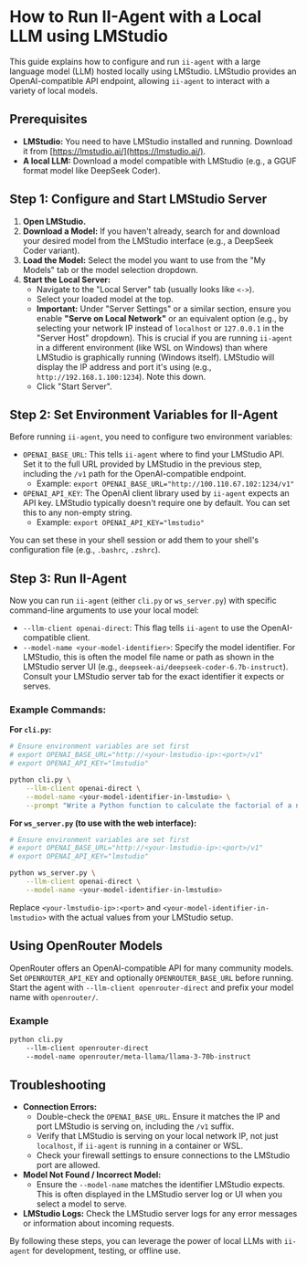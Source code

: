 # How to Run II-Agent with a Local LLM using LMStudio

This guide explains how to configure and run `ii-agent` with a large language model (LLM) hosted locally using LMStudio. LMStudio provides an OpenAI-compatible API endpoint, allowing `ii-agent` to interact with a variety of local models.

## Prerequisites

*   **LMStudio:** You need to have LMStudio installed and running. Download it from [https://lmstudio.ai/](https://lmstudio.ai/).
*   **A local LLM:** Download a model compatible with LMStudio (e.g., a GGUF format model like DeepSeek Coder).

## Step 1: Configure and Start LMStudio Server

1.  **Open LMStudio.**
2.  **Download a Model:** If you haven't already, search for and download your desired model from the LMStudio interface (e.g., a DeepSeek Coder variant).
3.  **Load the Model:** Select the model you want to use from the "My Models" tab or the model selection dropdown.
4.  **Start the Local Server:**
    *   Navigate to the "Local Server" tab (usually looks like `<->`).
    *   Select your loaded model at the top.
    *   **Important:** Under "Server Settings" or a similar section, ensure you enable **"Serve on Local Network"** or an equivalent option (e.g., by selecting your network IP instead of `localhost` or `127.0.0.1` in the "Server Host" dropdown). This is crucial if you are running `ii-agent` in a different environment (like WSL on Windows) than where LMStudio is graphically running (Windows itself). LMStudio will display the IP address and port it's using (e.g., `http://192.168.1.100:1234`). Note this down.
    *   Click "Start Server".

## Step 2: Set Environment Variables for II-Agent

Before running `ii-agent`, you need to configure two environment variables:

*   `OPENAI_BASE_URL`: This tells `ii-agent` where to find your LMStudio API. Set it to the full URL provided by LMStudio in the previous step, including the `/v1` path for the OpenAI-compatible endpoint.
    *   Example: `export OPENAI_BASE_URL="http://100.110.67.102:1234/v1"`
*   `OPENAI_API_KEY`: The OpenAI client library used by `ii-agent` expects an API key. LMStudio typically doesn't require one by default. You can set this to any non-empty string.
    *   Example: `export OPENAI_API_KEY="lmstudio"`

You can set these in your shell session or add them to your shell's configuration file (e.g., `.bashrc`, `.zshrc`).

## Step 3: Run II-Agent

Now you can run `ii-agent` (either `cli.py` or `ws_server.py`) with specific command-line arguments to use your local model:

*   `--llm-client openai-direct`: This flag tells `ii-agent` to use the OpenAI-compatible client.
*   `--model-name <your-model-identifier>`: Specify the model identifier. For LMStudio, this is often the model file name or path as shown in the LMStudio server UI (e.g., `deepseek-ai/deepseek-coder-6.7b-instruct`). Consult your LMStudio server tab for the exact identifier it expects or serves.

### Example Commands:

**For `cli.py`:**

```bash
# Ensure environment variables are set first
# export OPENAI_BASE_URL="http://<your-lmstudio-ip>:<port>/v1"
# export OPENAI_API_KEY="lmstudio"

python cli.py \
    --llm-client openai-direct \
    --model-name <your-model-identifier-in-lmstudio> \
    --prompt "Write a Python function to calculate the factorial of a number."
```

**For `ws_server.py` (to use with the web interface):**

```bash
# Ensure environment variables are set first
# export OPENAI_BASE_URL="http://<your-lmstudio-ip>:<port>/v1"
# export OPENAI_API_KEY="lmstudio"

python ws_server.py \
    --llm-client openai-direct \
    --model-name <your-model-identifier-in-lmstudio>
```

Replace `<your-lmstudio-ip>:<port>` and `<your-model-identifier-in-lmstudio>` with the actual values from your LMStudio setup.

## Using OpenRouter Models

OpenRouter offers an OpenAI-compatible API for many community models. Set `OPENROUTER_API_KEY` and optionally `OPENROUTER_BASE_URL` before running. Start the agent with `--llm-client openrouter-direct` and prefix your model name with `openrouter/`.

### Example
```bash
python cli.py 
    --llm-client openrouter-direct 
    --model-name openrouter/meta-llama/llama-3-70b-instruct
```

## Troubleshooting

*   **Connection Errors:**
    *   Double-check the `OPENAI_BASE_URL`. Ensure it matches the IP and port LMStudio is serving on, including the `/v1` suffix.
    *   Verify that LMStudio is serving on your local network IP, not just `localhost`, if `ii-agent` is running in a container or WSL.
    *   Check your firewall settings to ensure connections to the LMStudio port are allowed.
*   **Model Not Found / Incorrect Model:**
    *   Ensure the `--model-name` matches the identifier LMStudio expects. This is often displayed in the LMStudio server log or UI when you select a model to serve.
*   **LMStudio Logs:** Check the LMStudio server logs for any error messages or information about incoming requests.

By following these steps, you can leverage the power of local LLMs with `ii-agent` for development, testing, or offline use. 
